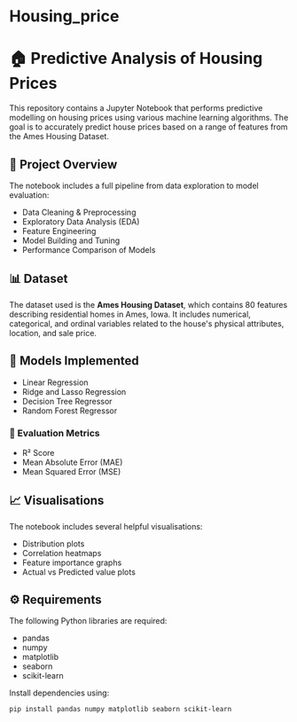# Housing_price
# 🏠 Predictive Analysis of Housing Prices

This repository contains a Jupyter Notebook that performs predictive modelling on housing prices using various machine learning algorithms. The goal is to accurately predict house prices based on a range of features from the Ames Housing Dataset.

## 📌 Project Overview

The notebook includes a full pipeline from data exploration to model evaluation:

- Data Cleaning & Preprocessing
- Exploratory Data Analysis (EDA)
- Feature Engineering
- Model Building and Tuning
- Performance Comparison of Models

## 📊 Dataset

The dataset used is the **Ames Housing Dataset**, which contains 80 features describing residential homes in Ames, Iowa. It includes numerical, categorical, and ordinal variables related to the house's physical attributes, location, and sale price.

## 🧠 Models Implemented

- Linear Regression
- Ridge and Lasso Regression
- Decision Tree Regressor
- Random Forest Regressor

### 🧪 Evaluation Metrics

- R² Score
- Mean Absolute Error (MAE)
- Mean Squared Error (MSE)

## 📈 Visualisations

The notebook includes several helpful visualisations:
- Distribution plots
- Correlation heatmaps
- Feature importance graphs
- Actual vs Predicted value plots

## ⚙️ Requirements

The following Python libraries are required:

- pandas  
- numpy  
- matplotlib  
- seaborn  
- scikit-learn  

Install dependencies using:

```bash
pip install pandas numpy matplotlib seaborn scikit-learn
